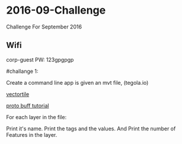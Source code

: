# 2016-09-Challenge
Challenge For September 2016

## Wifi
corp-guest
PW: 123gpgpgp


#challange 1:

Create a command line app is given an mvt file,  (tegola.io) 

[vectortile](http://tegola.cfapps.io/maps/bonn_osm/13/4258/2751.vector.pbf)

[proto buff tutorial](https://developers.google.com/protocol-buffers/docs/gotutorial)

For each layer in the file:

Print it's name.
Print the tags and the values.
And Print the number of Features in the layer.





